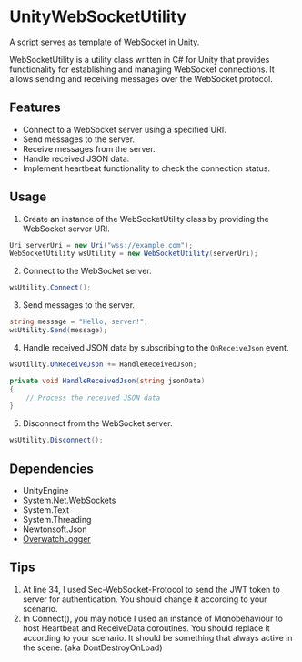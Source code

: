 # UnityWebSocketUtility
A script serves as template of WebSocket in Unity.

WebSocketUtility is a utility class written in C# for Unity that provides functionality for establishing and managing WebSocket connections. It allows sending and receiving messages over the WebSocket protocol.

## Features

- Connect to a WebSocket server using a specified URI.
- Send messages to the server.
- Receive messages from the server.
- Handle received JSON data.
- Implement heartbeat functionality to check the connection status.

## Usage

1. Create an instance of the WebSocketUtility class by providing the WebSocket server URI.

```csharp
Uri serverUri = new Uri("wss://example.com");
WebSocketUtility wsUtility = new WebSocketUtility(serverUri);
```

2. Connect to the WebSocket server.

```csharp
wsUtility.Connect();
```

3. Send messages to the server.

```csharp
string message = "Hello, server!";
wsUtility.Send(message);
```

4. Handle received JSON data by subscribing to the `OnReceiveJson` event.

```csharp
wsUtility.OnReceiveJson += HandleReceivedJson;

private void HandleReceivedJson(string jsonData)
{
    // Process the received JSON data
}
```

5. Disconnect from the WebSocket server.

```csharp
wsUtility.Disconnect();
```

## Dependencies

- UnityEngine
- System.Net.WebSockets
- System.Text
- System.Threading
- Newtonsoft.Json
- [OverwatchLogger](https://github.com/Shepherd0619/OverwatchUnityLogger)

## Tips
1. At line 34, I used Sec-WebSocket-Protocol to send the JWT token to server for authentication. You should change it according to your scenario.
2. In Connect(), you may notice I used an instance of Monobehaviour to host Heartbeat and ReceiveData coroutines. You should replace it according to your scenario. It should be something that always active in the scene. (aka DontDestroyOnLoad)

